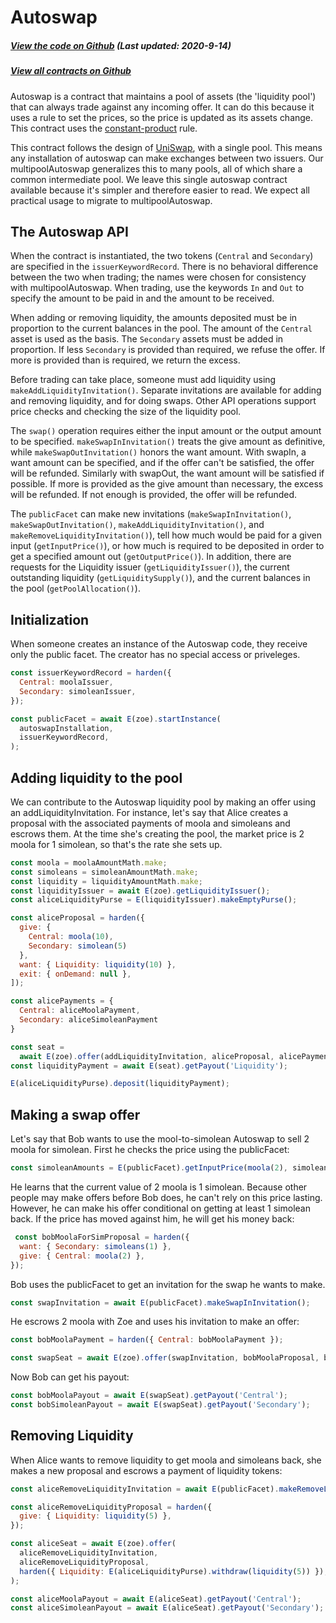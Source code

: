 # Autoswap

<Zoe-Version/>

##### [View the code on Github](https://github.com/Agoric/agoric-sdk/blob/2a8b0fc2ece7344604bcc23b295367cd871f6995/packages/zoe/src/contracts/autoswap.js) (Last updated: 2020-9-14)
##### [View all contracts on Github](https://github.com/Agoric/agoric-sdk/tree/master/packages/zoe/src/contracts)

Autoswap is a contract that maintains a pool of assets (the 'liquidity pool') that can
always trade against any incoming offer. It can do this because it uses a rule to set
the prices, so the price is updated as its assets change.  This contract uses the
[constant-product](https://github.com/runtimeverification/verified-smart-contracts/blob/uniswap/uniswap/x-y-k.pdf)
rule.

This contract follows the design of [UniSwap](https://uniswap.org/), with a single
pool. This means any installation of autoswap can make exchanges between two
issuers. Our multipoolAutoswap generalizes this to many pools, all of which share a
common intermediate pool. We leave this single autoswap contract available because it's
simpler and therefore easier to read. We expect all practical usage to migrate to
multipoolAutoswap.

## The Autoswap API

When the contract is instantiated, the two tokens (`Central` and `Secondary`) are
specified in the `issuerKeywordRecord`. There is no behavioral difference between the
two when trading; the names were chosen for consistency with multipoolAutoswap. When
trading, use the keywords `In` and `Out` to specify the amount to be paid in and the
amount to be received.

When adding or removing liquidity, the amounts deposited must be in proportion to the
current balances in the pool. The amount of the `Central` asset is used as the
basis. The `Secondary` assets must be added in proportion.  If less `Secondary` is
provided than required, we refuse the offer. If more is provided than is required, we
return the excess.

Before trading can take place, someone must add liquidity using
`makeAddLiquidityInvitation()`. Separate invitations are available for adding and
removing liquidity, and for doing swaps. Other API operations support price checks and
checking the size of the liquidity pool.

The `swap()` operation requires either the input amount or the output amount to be
specified. `makeSwapInInvitation()` treats the give amount as definitive, while
`makeSwapOutInvitation()` honors the want amount. With swapIn, a want amount can be
specified, and if the offer can't be satisfied, the offer will be refunded. Similarly
with swapOut, the want amount will be satisfied if possible. If more is provided as the
give amount than necessary, the excess will be refunded. If not enough is provided, the
offer will be refunded.

The `publicFacet` can make new invitations (`makeSwapInInvitation()`,
`makeSwapOutInvitation()`, `makeAddLiquidityInvitation()`, and
`makeRemoveLiquidityInvitation()`), tell how much would be paid for a given input
(`getInputPrice()`), or how much is required to be deposited in order to get a
specified amount out (`getOutputPrice()`). In addition, there are requests for the
Liquidity issuer (`getLiquidityIssuer()`), the current outstanding liquidity
(`getLiquiditySupply()`), and the current balances in the pool (`getPoolAllocation()`).


## Initialization

When someone creates an instance of the Autoswap code, they receive only the public
facet. The creator has no special access or priveleges.

```js
const issuerKeywordRecord = harden({
  Central: moolaIssuer,
  Secondary: simoleanIssuer,
});

const publicFacet = await E(zoe).startInstance(
  autoswapInstallation,
  issuerKeywordRecord,
);
```

## Adding liquidity to the pool

We can contribute to the Autoswap liquidity pool by making an offer using an
addLiquidityInvitation. For instance, let's say that Alice creates a proposal with the
associated payments of moola and simoleans and escrows them. At the time she's creating
the pool, the market price is 2 moola for 1 simolean, so that's the rate she sets up.

```js
const moola = moolaAmountMath.make;
const simoleans = simoleanAmountMath.make;
const liquidity = liquidityAmountMath.make;
const liquidityIssuer = await E(zoe).getLiquidityIssuer();
const aliceLiquidityPurse = E(liquidityIssuer).makeEmptyPurse();

const aliceProposal = harden({
  give: {
    Central: moola(10),
    Secondary: simolean(5)
  },
  want: { Liquidity: liquidity(10) },
  exit: { onDemand: null },
]);

const alicePayments = {
  Central: aliceMoolaPayment,
  Secondary: aliceSimoleanPayment
}

const seat =
  await E(zoe).offer(addLiquidityInvitation, aliceProposal, alicePayments);
const liquidityPayment = await E(seat).getPayout('Liquidity');

E(aliceLiquidityPurse).deposit(liquidityPayment);
```

## Making a swap offer

Let's say that Bob wants to use the mool-to-simolean Autoswap to sell 2 moola for
simolean. First he checks the price using the publicFacet:

```js
const simoleanAmounts = E(publicFacet).getInputPrice(moola(2), simoleanBrand);
```

He learns that the current value of 2 moola is 1 simolean. Because other people may
make offers before Bob does, he can't rely on this price lasting. However, he can make
his offer conditional on getting at least 1 simolean back. If the price has moved
against him, he will get his money back:

```js
 const bobMoolaForSimProposal = harden({
  want: { Secondary: simoleans(1) },
  give: { Central: moola(2) },
});
```

Bob uses the publicFacet to get an invitation for the swap he wants to make.

```js
const swapInvitation = await E(publicFacet).makeSwapInInvitation();
```

He escrows 2 moola with Zoe and uses his invitation to make an offer:

```js
const bobMoolaPayment = harden({ Central: bobMoolaPayment });

const swapSeat = await E(zoe).offer(swapInvitation, bobMoolaProposal, bobMoolaPayment);
```

Now Bob can get his payout:

```js
const bobMoolaPayout = await E(swapSeat).getPayout('Central');
const bobSimoleanPayout = await E(swapSeat).getPayout('Secondary');
```

## Removing Liquidity

When Alice wants to remove liquidity to get moola and simoleans back, she makes a new
proposal and escrows a payment of liquidity tokens:

```js
const aliceRemoveLiquidityInvitation = await E(publicFacet).makeRemoveLiquidityInvitation();

const aliceRemoveLiquidityProposal = harden({
  give: { Liquidity: liquidity(5) },
});

const aliceSeat = await E(zoe).offer(
  aliceRemoveLiquidityInvitation,
  aliceRemoveLiquidityProposal,
  harden({ Liquidity: E(aliceLiquidityPurse).withdraw(liquidity(5)) }),
);

const aliceMoolaPayout = await E(aliceSeat).getPayout('Central');
const aliceSimoleanPayout = await E(aliceSeat).getPayout('Secondary');
```
